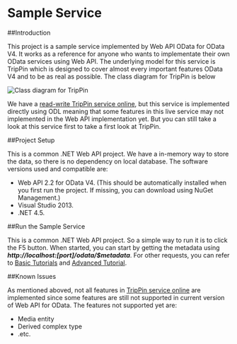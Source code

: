 Sample Service
=============

##Introduction

This project is a sample service implemented by Web API OData for OData V4. It works as a reference for anyone who wants to implementate their own OData services using Web API. The underlying model for this service is TripPin which is designed to cover almost every important features OData V4 and to be as real as possible. The class diagram for TripPin is below

![Class diagram for TripPin](https://github.com/OData/SampleService/blob/master/Images/TripPinClassDiagram.jpg)

We have a [read-write TripPin service online](http://services.odata.org/V4/TripPinServiceRW), but this service is implemented directly using ODL meaning that some features in this live service may not implemented in the Web API implementation yet. But you can still take a look at this service first to take a first look at TripPin.

##Project Setup

This is a common .NET Web API project. We have a in-memory way to store the data, so there is no dependency on local database. The software versions used and compatible are: 
* Web API 2.2 for OData V4. (This should be automatically installed when you first run the project. If missing, you can download using NuGet Management.)
* Visual Studio 2013.
* .NET 4.5.

##Run the Sample Service

This is a common .NET Web API project. So a simple way to run it is to click the F5 button. When started, you can start by getting the metadata using ___http://localhost:[port]/odata/$metadata___. For other requests, you can refer to [Basic Tutorials](http://www.odata.org/getting-started/basic-tutorial/) and [Advanced Tutorial](http://www.odata.org/getting-started/advanced-tutorial/).

##Known Issues

As mentioned aboved, not all features in [TripPin service online](http://services.odata.org/V4/TripPinServiceRW) are implemented since some features are still not supported in current version of Web API for OData. The features not supported yet are:
* Media entity
* Derived complex type
* .etc.
